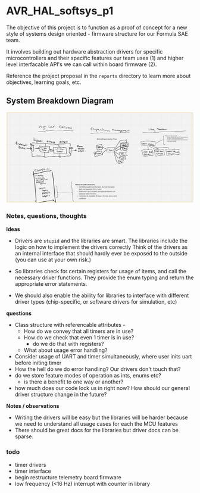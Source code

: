 # AVR_HAL_softsys_p1
The objective of this project is to function as a proof of concept for a new style of systems design oriented - firmware structure for our Formula SAE team. 

It involves building out hardware abstraction drivers for specific microcontrollers and their specific features our team uses (1) and higher level interfacable API's we can call within board firmware (2). 

Reference the project proposal in the `reports` directory to learn more about objectives, learning goals, etc. 

## System Breakdown Diagram 
![Miro board](/reports/system_miro.png)

### Notes, questions, thoughts

**Ideas**

- Drivers are `stupid` and the libraries are smart. The libraries include the logic on how to implement the drivers correctly
Think of the drivers as an internal interface that should hardly ever be exposed to the outside (you can use at your own risk.) 
- So libraries check for certain registers for usage of items, and call the necessary driver functions. They provide the enum typing and return the appropriate error statements. 

- We should also enable the ability for libraries to interface with different driver types (chip-specific, or software drivers for simulation, etc)


**questions**

- Class structure with referencable attributes - 
    - How do we convey that all timers are in use? 
    - How do we check that even 1 timer is in use? 
        - do we do that with registers? 
    - What about usage error handling?  
- Consider usage of UART and timer simultaneously, where user inits uart before initing timer 
- How the hell do we do error handling? Our drivers don't touch that? 
- do we store feature modes of operation as ints, enums etc? 
    - is there a benefit to one way or another? 
- how much does our code lock us in right now? How should our general driver structure change in the future? 

**Notes / observations**

- Writing the drivers will be easy but the libraries will be harder because we need to understand all usage cases for each the MCU features
- There should be great docs for the libraries but driver docs can be sparse. 




### todo
- timer drivers 
- timer interface 
- begin restructure telemetry board firmware
- low frequency (<16 Hz) interrupt with counter in library 

